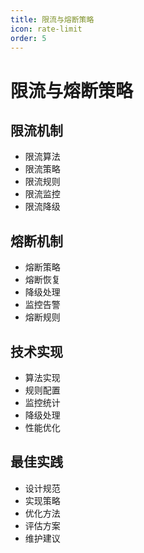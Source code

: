 ```yaml
---
title: 限流与熔断策略
icon: rate-limit
order: 5
---
```


# 限流与熔断策略

## 限流机制
- 限流算法
- 限流策略
- 限流规则
- 限流监控
- 限流降级

## 熔断机制
- 熔断策略
- 熔断恢复
- 降级处理
- 监控告警
- 熔断规则

## 技术实现
- 算法实现
- 规则配置
- 监控统计
- 降级处理
- 性能优化

## 最佳实践
- 设计规范
- 实现策略
- 优化方法
- 评估方案
- 维护建议
